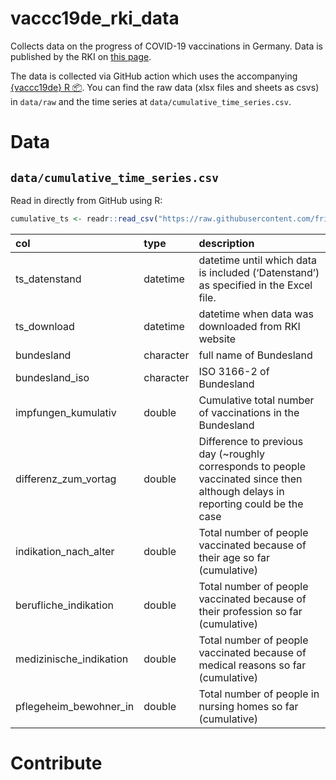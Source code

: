 
# vaccc19de\_rki\_data

Collects data on the progress of COVID-19 vaccinations in Germany. Data
is published by the RKI on [this
page](https://www.rki.de/DE/Content/InfAZ/N/Neuartiges_Coronavirus/Daten/Impfquotenmonitoring.html).

The data is collected via GitHub action which uses the accompanying
[{vaccc19de} R :package:](https://github.com/friep/vaccc19de). You can
find the raw data (xlsx files and sheets as csvs) in `data/raw` and the
time series at `data/cumulative_time_series.csv`.

# Data

## `data/cumulative_time_series.csv`

Read in directly from GitHub using R:

``` r
cumulative_ts <- readr::read_csv("https://raw.githubusercontent.com/friep/vaccc19de_rki_data/main/data/cumulative_time_series.csv")
```

| col                      | type      | description                                                                                                                      |
|:-------------------------|:----------|:---------------------------------------------------------------------------------------------------------------------------------|
| ts\_datenstand           | datetime  | datetime until which data is included (‘Datenstand’) as specified in the Excel file.                                             |
| ts\_download             | datetime  | datetime when data was downloaded from RKI website                                                                               |
| bundesland               | character | full name of Bundesland                                                                                                          |
| bundesland\_iso          | character | ISO 3166-2 of Bundesland                                                                                                         |
| impfungen\_kumulativ     | double    | Cumulative total number of vaccinations in the Bundesland                                                                        |
| differenz\_zum\_vortag   | double    | Difference to previous day (\~roughly corresponds to people vaccinated since then although delays in reporting could be the case |
| indikation\_nach\_alter  | double    | Total number of people vaccinated because of their age so far (cumulative)                                                       |
| berufliche\_indikation   | double    | Total number of people vaccinated because of their profession so far (cumulative)                                                |
| medizinische\_indikation | double    | Total number of people vaccinated because of medical reasons so far (cumulative)                                                 |
| pflegeheim\_bewohner\_in | double    | Total number of people in nursing homes so far (cumulative)                                                                      |

# Contribute
